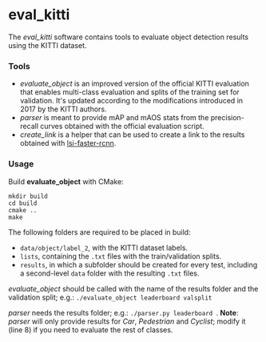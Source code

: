 # eval_kitti #

The *eval_kitti* software contains tools to evaluate object detection results using the KITTI dataset.

### Tools ###

* *evaluate_object* is an improved version of the official KITTI evaluation that enables multi-class evaluation and splits of the training set for validation. It's updated according to the modifications introduced in 2017 by the KITTI authors.
* *parser* is meant to provide mAP and mAOS stats from the precision-recall curves obtained with the official evaluation script.
* *create_link* is a helper that can be used to create a link to the results obtained with [lsi-faster-rcnn](https://github.com/cguindel/lsi-faster-rcnn).

### Usage ###
Build **evaluate_object** with CMake:
```
mkdir build
cd build
cmake ..
make
```

The following folders are required to be placed in build:
* `data/object/label_2`, with the KITTI dataset labels.
* `lists`, containing the  `.txt` files with the train/validation splits.
* `results`, in which a subfolder should be created for every test, including a second-level `data` folder with the resulting `.txt` files.

*evaluate_object* should be called with the name of the results folder and the validation split; e.g.: ```./evaluate_object leaderboard valsplit ```

*parser* needs the results folder; e.g.: ```./parser.py leaderboard ```. **Note**: *parser* will only provide results for *Car*, *Pedestrian* and *Cyclist*; modify it (line 8) if you need to evaluate the rest of classes.  

